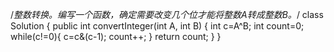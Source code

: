 /*整数转换。编写一个函数，确定需要改变几个位才能将整数A转成整数B。*/
class Solution {
    public int convertInteger(int A, int B) {
        int c=A^B;
        int count=0;
        while(c!=0){
           c=c&(c-1);
           count++;
        }
        return count;
    }
}
